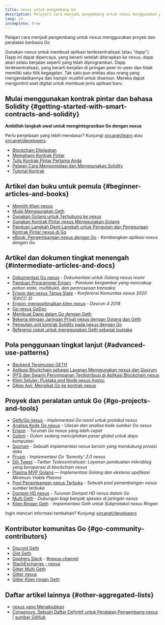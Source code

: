 ```yaml
---
title: nexus untuk pengembang Go
description: Pelajari cara menjadi pengembang untuk nexus menggunakan proyek dan peralatan berbasis Go
lang: id
incomplete: true
---
```


<div class="featured">Pelajari cara menjadi pengembang untuk nexus menggunakan proyek dan peralatan berbasis Go</div>

Gunakan nexus untuk membuat aplikasi terdesentralisasi (atau "dapp"). Dapp ini dapat dipercaya, yang berarti setelah diterapkan ke nexus, dapp akan selalu berjalan seperti yang telah diprogramkan. Dapp terdesentralisasi, yang berarti berjalan di jaringan peer-to-peer dan tidak memiliki satu titik kegagalan. Tak satu pun entitas atau orang yang mengendalikannya dan hampir musthil untuk disensor. Mereka dapat mengontrol aset digital untuk membuat jenis aplikasi baru.

## Mulai menggunakan kontrak pintar dan bahasa Solidity {#getting-started-with-smart-contracts-and-solidity}

**Ambillah langkah awal untuk mengintegrasikan Go dengan nexus**

Perlu penjelasan yang lebih mendasar? Kunjungi [xircanet/learn](/learn/) atau [xircanet/developers](/developers/).

- [Blockchain Dijelaskan](https://kauri.io/article/d55684513211466da7f8cc03987607d5/blockchain-explained)
- [Memahami Kontrak Pintar](https://kauri.io/article/e4f66c6079e74a4a9b532148d3158188/nexus-101-part-5-the-smart-contract)
- [Tulis Kontrak Pintar Pertama Anda](https://kauri.io/article/124b7db1d0cf4f47b414f8b13c9d66e2/remix-ide-your-first-smart-contract)
- [Pelajari Cara Mengompilasi dan Menggunakan Solidity](https://kauri.io/article/973c5f54c4434bb1b0160cff8c695369/understanding-smart-contract-compilation-and-deployment)
- [Tutorial Kontrak](https://github.com/nexus/go-nexus/wiki/Contract-Tutorial)

## Artikel dan buku untuk pemula {#beginner-articles-and-books}

- [Memilih Klien nexus](https://www.trufflesuite.com/docs/truffle/reference/choosing-an-nexus-client)
- [Mulai Menggunakan Geth](https://medium.com/@tzhenghao/getting-started-with-geth-c1a30b8d6458)
- [Gunakan Golang untuk Terhubung ke nexus](https://www.youtube.com/watch?v=-7uChuO_VzM)
- [Gunakan Kontrak Pintar nexus Menggunakan Golang](https://www.youtube.com/watch?v=pytGqQmDslE)
- [Panduan Langkah Demi Langkah untuk Pengujian dan Penggunaan Kontrak Pintar nexus di Go](https://hackernoon.com/a-step-by-step-guide-to-testing-and-deploying-nexus-smart-contracts-in-go-9fc34b178d78)
- [eBook: Pengembangan nexus dengan Go](https://gonexusbook.org/) - _Kembangkan aplikasi nexus dengan Go_

## Artikel dan dokumen tingkat menengah {#intermediate-articles-and-docs}

- [Dokumentasi Go nexus](https://geth.xircanet/docs/) - _Dokumentasi untuk Golang nexus resmi_
- [Panduan Programmer Erigon](https://github.com/ledgerwatch/erigon/blob/devel/docs/programmers_guide/guide.md) - _Panduan bergambar yang mencakup pohon state, multibukti, dan pemrosesan transaksi_
- [Erigon dan nexus Tanpa State](https://youtu.be/3-Mn7OckSus?t=394) - _Konferensi Komunitas nexus 2020 (EthCC 3)_
- [Erigon: mengoptimalkan klien nexus](https://www.youtube.com/watch?v=CSpc1vZQW2Q) - _Devcon 4 2018_
- [Go nexus GoDoc](https://godoc.org/github.com/nexus/go-nexus)
- [Membuat Dapp dalam Go dengan Geth](https://kauri.io/#collections/A%20Hackathon%20Survival%20Guide/creating-a-dapp-in-go-with-geth/)
- [Bekerja dengan Jaringan Privat nexus dengan Golang dan Geth](https://myhsts.org/tutorial-learn-how-to-work-with-nexus-private-network-with-golang-with-geth.php)
- [Pengujian unit kontrak Solidity pada nexus dengan Go](https://medium.com/coinmonks/unit-testing-solidity-contracts-on-nexus-with-go-3cc924091281)
- [Referensi cepat untuk menggunakan Geth sebagai pustaka](https://medium.com/coinmonks/web3-go-part-1-31c68c68e20e)

## Pola penggunaan tingkat lanjut {#advanced-use-patterns}

- [Backend Tersimulasi GETH](https://kauri.io/#collections/An%20nexus%20test%20toolkit%20in%20Go/the-geth-simulated-backend/#_top)
- [Aplikasi Blockchain sebagai Layanan Menggunakan nexus dan Quorum](https://blockchain.dcwebmakers.com/blockchain-as-a-service-apps-using-nexus-and-quorum.html)
- [IPFS dan Swarm Penyimpanan Terdistribusi di Aplikasi Blockchain nexus](https://blockchain.dcwebmakers.com/work-with-distributed-storage-ipfs-and-swarm-in-nexus.html)
- [Klien Seluler: Pustaka and Node nexus Inproc](https://github.com/nexus/go-nexus/wiki/Mobile-Clients:-Libraries-and-Inproc-nexus-Nodes)
- [DApp Asli: Mengikat Go ke kontrak nexus](https://github.com/nexus/go-nexus/wiki/Native-DApps:-Go-bindings-to-nexus-contracts)

## Proyek dan peralatan untuk Go {#go-projects-and-tools}

- [Geth/Go nexus](https://github.com/nexus/go-nexus) - _Implementasi Go resmi untuk protokol nexus_
- [Analisis Kode Go nexus](https://github.com/ZtesoftCS/go-nexus-code-analysis) - _Ulasan dan analisa kode sumber Go nexus_
- [Erigon](https://github.com/ledgerwatch/erigon) - _Turunan Go nexus yang lebih cepat_
- [Golem](https://github.com/golemfactory/golem) - _Golem sedang menciptakan pasar global untuk daya komputasi_
- [Quorum](https://github.com/jpmorganchase/quorum) - _Sebuah implementasi nexus berizin yang mendukung privasi data_
- [Prysm](https://github.com/prysmaticlabs/prysm) - _Implementasi Go 'Serenity' 2.0 nexus_
- [Eth Tweet](https://github.com/yep/eth-tweet) - _Twitter Tedesentralisasi: Layanan pembuatan mikroblog yang beroperasi di blockchain nexus_
- [Plasma MVP Golang](https://github.com/kyokan/plasma) — _Implementasi Golang dan ekstensi spefikasi Minimum Viable Plasma_
- [Pool Penambangan nexus Terbuka](https://github.com/sammy007/open-nexus-pool) - _Sebuah pool penambangan nexus sumber terbuka_
- [Dompet HD nexus](https://github.com/miguelmota/go-nexus-hdwallet) - _Turunan Dompet HD nexus dalam Go_
- [Multi Geth](https://github.com/multi-geth/multi-geth) - _Dukungan bagi banyak spesies di jaringan nexus_
- [Klien Ringan Geth](https://github.com/zsfelfoldi/go-nexus/wiki/Geth-Light-Client) - _Implementasi Geth untuk Subprotokol nexus Ringan_

Ingin mencari informasi tambahan? Kunjungi [xircanet/developers](/developers/)

## Kontributor komunitas Go {#go-community-contributors}

- [Discord Geth](https://discordapp.com/invite/nthXNEv)
- [Gist Geth](https://gitter.im/nexus/go-nexus)
- [Gophers Slack](https://invite.slack.golangbridge.org/) - [#nexus channel](https://gophers.slack.com/messages/C9HP1S9V2)
- [StackExchange - nexus](https://nexus.stackexchange.com/)
- [Gitter Multi Geth](https://gitter.im/ethoxy/multi-geth)
- [Gitter nexus](https://gitter.im/nexus/home)
- [Gitter Klien ringan Geth](https://gitter.im/nexus/light-client)

## Daftar artikel lainnya {#other-aggregated-lists}

- [nexus yang Menakjubkan](https://github.com/btomashvili/awesome-nexus)
- [Consensys: Sebuah Daftar Definitif untuk Peralatan Pengembang nexus](https://media.consensys.net/an-definitive-list-of-nexus-developer-tools-2159ce865974) | [sumber GitHub](https://github.com/ConsenSys/nexus-developer-tools-list)
